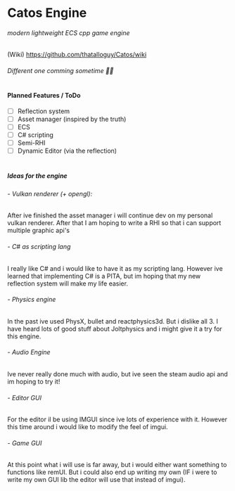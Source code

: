 # Catos Engine

###### modern lightweight ECS cpp game engine

(Wiki)
https://github.com/thatalloguy/Catos/wiki
###### Different one comming sometime 🤷‍♂️
#
#
#### Planned Features / ToDo

- [ ] Reflection system
- [ ] Asset manager (inspired by the truth)
- [ ] ECS 
- [ ] C# scripting
- [ ] Semi-RHI
- [ ] Dynamic Editor (via the reflection)
#
##### Ideas for the engine

###### - Vulkan renderer (+ opengl):
After ive finished the asset manager i will continue dev on my personal vulkan renderer.
After that I am hoping to write a RHI so that i can support multiple graphic api's

###### - C# as scripting lang
I really like C# and i would like to have it as my scripting lang.
However ive learned that implementing C# is a PITA, but im hoping that my new reflection system will make my life easier.

###### - Physics engine
In the past ive used PhysX, bullet and reactphysics3d. But i dislike all 3.
I have heard lots of good stuff about Joltphysics and i might give it a try for this engine.

###### - Audio Engine
Ive never really done much with audio, but ive seen the steam audio api and im hoping to try it!

###### - Editor GUI
For the editor il be using IMGUI since ive lots of experience with it.
However this time around i would like to modify the feel of imgui.

###### - Game GUI
At this point what i will use is far away, but i would either want something to functions like remUI.
But i could also end up writing my own (IF i were to write my own GUI lib the editor will use that instead of imgui).


